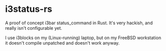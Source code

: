 i3status-rs
===========

A proof of concept i3bar status_command in Rust.  It's very hackish,
and really isn't configurable yet.

I use i3blocks on my (Linux-running) laptop, but on my FreeBSD
workstation it doesn't compile unpatched and doesn't work anyway. 
